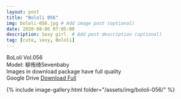 ```yaml
---
layout: post
title: "Bololi 056"
img: bololi-056.jpg # Add image post (optional)
date: 2020-08-06 07:05:00
description: Sexy girl. # Add post description (optional)
tag: [cute, sexy, Bololi]
---
```

BoLoli Vol.056  
Model: 柳侑绮Sevenbaby                                   
Images in download package have full quality                    
Google Drive [Download Full](http://gestyy.com/ewIXRr)

{% include image-gallery.html folder="/assets/img/bololi-056/" %}
